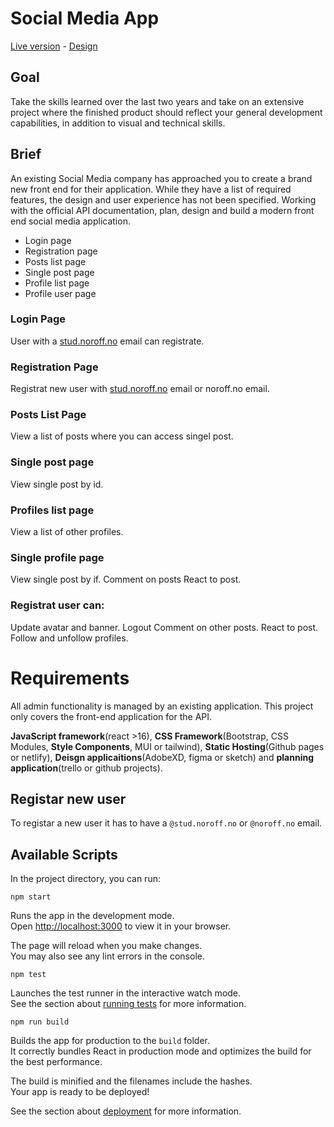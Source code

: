 # Social Media App
[Live version](https://pages.github.com/) - [Design](https://pages.github.com/)
## Goal 
Take the skills learned over the last two years and take on an extensive project where the finished product should reflect your general development capabilities, in addition to visual and technical skills.

## Brief
An existing Social Media company has approached you to create a brand new front end for their application. 
While they have a list of required features, the design and user experience has not been specified. 
Working with the official API documentation, plan, design and build a modern front end social media application.

- Login page
- Registration page
- Posts list page
- Single post page
- Profile list page
- Profile user page

### Login Page
User with a [stud.noroff.no](http://stud.noroff.no) email can registrate. 

### Registration Page
Registrat new user with [stud.noroff.no](http://stud.noroff.no) email or noroff.no email. 

### Posts List Page
View a list of posts where you can access singel post.

### Single post page
View single post by id. 

### Profiles list page
View a list of other profiles.

### Single profile page
View single post by if. 
Comment on posts
React to post. 

### Registrat user can:
Update avatar and banner. 
Logout
Comment on other posts.
React to post. 
Follow and unfollow profiles.

# Requirements
All admin functionality is managed by an existing application. This project only covers the front-end application for the API.

**JavaScript framework**(react >16), **CSS Framework**(Bootstrap, CSS Modules, **Style Components**, MUI or tailwind), **Static Hosting**(Github pages or netlify), **Deisgn applicaitions**(AdobeXD, figma or sketch) and **planning application**(trello or github projects).

## Registar new user
To registar a new user it has to have a `@stud.noroff.no` or `@noroff.no` email. 

## Available Scripts
In the project directory, you can run:

`npm start`

Runs the app in the development mode.\
Open [http://localhost:3000](http://localhost:3000) to view it in your browser.

The page will reload when you make changes.\
You may also see any lint errors in the console.

`npm test`

Launches the test runner in the interactive watch mode.\
See the section about [running tests](https://facebook.github.io/create-react-app/docs/running-tests) for more information.

`npm run build`

Builds the app for production to the `build` folder.\
It correctly bundles React in production mode and optimizes the build for the best performance.

The build is minified and the filenames include the hashes.\
Your app is ready to be deployed!

See the section about [deployment](https://facebook.github.io/create-react-app/docs/deployment) for more information.

